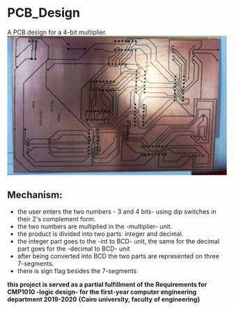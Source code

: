 # PCB_Design
 A PCB design for a 4-bit multiplier.
 ![pcb_multiplier](https://github.com/menna15/4-bit-multipler-pcb-design/blob/1d48b894873c6d6d2f1836e227f074a3f42ec5e2/PCB/pcb_multipler.jpg)
 ## Mechanism:
 - the user enters the two numbers - 3 and 4 bits- using dip switches in their 2's complement form.
 - the two numbers are multiplied in the -multiplier- unit.
 - the product is divided into two parts: integer and decimal.
 - the integer part goes to the -int to BCD- unit, the same for the decimal part goes for the -decimal to BCD- unit
 - after being converted into BCD the two parts are represented on three 7-segments.
 - there is sign flag besides the 7-segments
 
 **this project is served as a partial fulfillment of the Requirements for CMP1010 -logic design- for the first-year computer engineering department 2019-2020 {Cairo university, faculty of engineering}**
